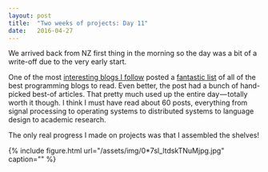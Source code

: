 ```yaml
---
layout:	post
title:	"Two weeks of projects: Day 11"
date:	2016-04-27
---
```


  We arrived back from NZ first thing in the morning so the day was a bit of a write-off due to the very early start.

One of the most [interesting blogs I follow](http://danluu.com/) posted a [fantastic list](http://danluu.com/programming-blogs/) of all of the best programming blogs to read. Even better, the post had a bunch of hand-picked best-of articles. That pretty much used up the entire day — totally worth it though. I think I must have read about 60 posts, everything from signal processing to operating systems to distributed systems to language design to academic research.

The only real progress I made on projects was that I assembled the shelves!

{% include figure.html url="/assets/img/0*7sl_ltdskTNuMjpg.jpg" caption="" %}
